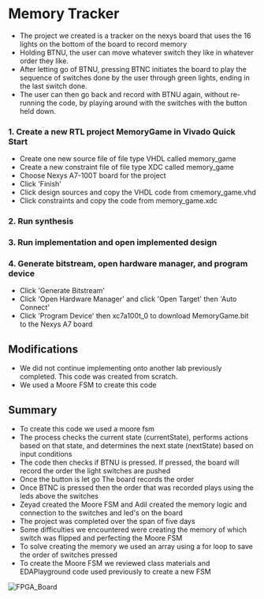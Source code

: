 # Memory Tracker #

* The project we created is a tracker on the nexys board that uses the 16 lights on the bottom of the board to record memory
* Holding BTNU, the user can move whatever switch they like in whatever order they like.
* After letting go of BTNU, pressing BTNC initiates the board to play the sequence of switches done by the user through green lights, ending in the last switch done. 
* The user can then go back and record with BTNU again, without re-running the code, by playing around with the switches with the button held down.

### 1. Create a new RTL project MemoryGame in Vivado Quick Start ###

* Create one new source file of file type VHDL called memory_game
* Create a new constraint file of file type XDC called memory_game
* Choose Nexys A7-100T board for the project
* Click 'Finish'
* Click design sources and copy the VHDL code from cmemory_game.vhd
* Click constraints and copy the code from memory_game.xdc

### 2. Run synthesis ###
### 3. Run implementation and open implemented design ###
### 4. Generate bitstream, open hardware manager, and program device ###

* Click 'Generate Bitstream'
* Click 'Open Hardware Manager' and click 'Open Target' then 'Auto Connect'
* Click 'Program Device' then xc7a100t_0 to download MemoryGame.bit to the Nexys A7 board

## Modifications ##
* We did not continue implementing onto another lab previously completed. This code was created from scratch.
* We used a Moore FSM to create this code

## Summary ##
* To create this code we used a moore fsm
* The process checks the current state (currentState), performs actions based on that state, and determines the next state (nextState) based on input conditions
* The code then checks if BTNU is pressed. If pressed, the board will record the order the light switches are pushed
* Once the button is let go The board records the order
* Once BTNC is pressed then the order that was recorded plays using the leds above the switches
* Zeyad created the Moore FSM and Adil created the memory logic and connection to the switches and led's on the board
* The project was completed over the span of five days
* Some difficulties we encountered were creating the memory of which switch was flipped and perfecting the Moore FSM
* To solve creating the memory we used an array using a for loop to save the order of switches pressed
* To create the Moore FSM we reviewed class materials and EDAPlayground code used previously to create a new FSM

![FPGA_Board](https://github.com/Achaka9/CPE487_Final_Project/assets/98344463/e9d9a94d-a5d9-488a-8436-795bb51a80bc)

